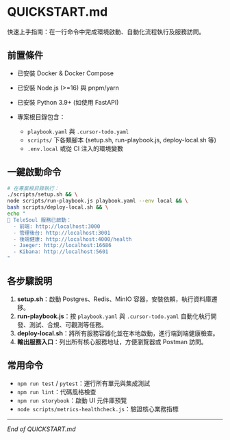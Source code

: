 # QUICKSTART.md

快速上手指南：在一行命令中完成環境啟動、自動化流程執行及服務訪問。

## 前置條件

* 已安裝 Docker & Docker Compose
* 已安裝 Node.js (>=16) 與 pnpm/yarn
* 已安裝 Python 3.9+ (如使用 FastAPI)
* 專案根目錄包含：

  * `playbook.yaml` 與 `.cursor-todo.yaml`
  * `scripts/` 下各類腳本 (setup.sh, run-playbook.js, deploy-local.sh 等)
  * `.env.local` 或從 CI 注入的環境變數

## 一鍵啟動命令

```bash
# 在專案根目錄執行：
./scripts/setup.sh && \
node scripts/run-playbook.js playbook.yaml --env local && \
bash scripts/deploy-local.sh && \
echo "
🚀 TeleSoul 服務已啟動：
  - 前端: http://localhost:3000
  - 管理後台: http://localhost:3001
  - 後端健康: http://localhost:4000/health
  - Jaeger: http://localhost:16686
  - Kibana: http://localhost:5601
"
```

## 各步驟說明

1. **setup.sh**：啟動 Postgres、Redis、MinIO 容器，安裝依賴，執行資料庫遷移。
2. **run-playbook.js**：按 `playbook.yaml` 與 `.cursor-todo.yaml` 自動化執行開發、測試、合規、可觀測等任務。
3. **deploy-local.sh**：將所有服務容器化並在本地啟動，進行端到端健康檢查。
4. **輸出服務入口**：列出所有核心服務地址，方便瀏覽器或 Postman 訪問。

## 常用命令

* `npm run test` / `pytest`：運行所有單元與集成測試
* `npm run lint`：代碼風格檢查
* `npm run storybook`：啟動 UI 元件庫預覽
* `node scripts/metrics-healthcheck.js`：驗證核心業務指標

---

*End of QUICKSTART.md* 
